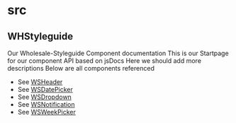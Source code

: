 # src
## WHStyleguide

Our Wholesale-Styleguide Component documentation
This is our Startpage for our component API
based on jsDocs
Here we should add more descriptions
Below are all components referenced

-   See [WSHeader](ws-header.md)
-   See [WSDatePicker](ws-date-picker.md)
-   See [WSDropdown](ws-dropdown.md)
-   See [WSNotification](ws-notification.md)
-   See [WSWeekPicker](ws-week-picker.md)
